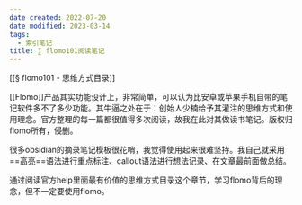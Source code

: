 ```yaml
---
date created: 2022-07-20
date modified: 2023-03-14
tags:
  - 索引笔记
title: ∑ flomo101阅读笔记
---
```


[[§ flomo101 - 思维方式目录]]

[[Flomo]]产品其实功能设计上，非常简单，可以认为比安卓或苹果手机自带的笔记软件多不了多少功能。其牛逼之处在于：创始人少楠给予其灌注的思维方式和使用理念。官方整理的每一篇都很值得多次阅读，故我在此对其做读书笔记。版权归flomo所有，侵删。

很多obsidian的摘录笔记模板很花哨，我觉得使用起来很难坚持。我自己就采用==高亮==语法进行重点标注、callout语法进行想法记录、在文章最前面做总结。

通过阅读官方help里面最有价值的思维方式目录这个章节，学习flomo背后的理念，但不一定要使用flomo。
